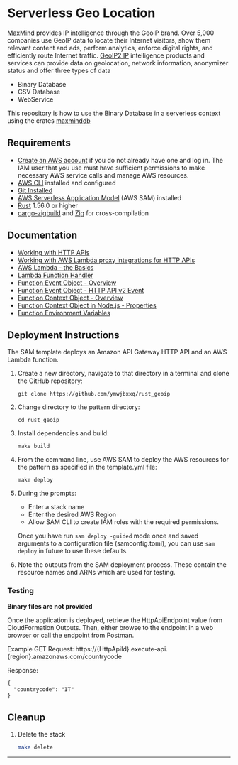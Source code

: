 # Serverless Geo Location

[MaxMind](MaxMind.com) provides IP intelligence through the GeoIP brand. Over 5,000 companies use GeoIP data to locate their Internet visitors, show them relevant content and ads, perform analytics, enforce digital rights, and efficiently route Internet traffic.
[GeoIP2 IP](https://dev.maxmind.com/geoip?) intelligence products and services can provide data on geolocation, network information, anonymizer status and offer three types of data

- Binary Database
- CSV Database
- WebService

This repository is how to use the Binary Database in a serverless context using the crates [maxminddb](https://crates.io/crates/maxminddb)

## Requirements

* [Create an AWS account](https://portal.aws.amazon.com/gp/aws/developer/registration/index.html) if you do not already have one and log in. The IAM user that you use must have sufficient permissions to make necessary AWS service calls and manage AWS resources.
* [AWS CLI](https://docs.aws.amazon.com/cli/latest/userguide/install-cliv2.html) installed and configured
* [Git Installed](https://git-scm.com/book/en/v2/Getting-Started-Installing-Git)
* [AWS Serverless Application Model](https://docs.aws.amazon.com/serverless-application-model/latest/developerguide/serverless-sam-cli-install.html) (AWS SAM) installed
* [Rust](https://www.rust-lang.org/) 1.56.0 or higher
* [cargo-zigbuild](https://github.com/messense/cargo-zigbuild) and [Zig](https://ziglang.org/) for cross-compilation

## Documentation
- [Working with HTTP APIs](https://docs.aws.amazon.com/apigateway/latest/developerguide/http-api.html)
- [Working with AWS Lambda proxy integrations for HTTP APIs](https://docs.aws.amazon.com/apigateway/latest/developerguide/http-api-develop-integrations-lambda.html)
- [AWS Lambda - the Basics](https://docs.aws.amazon.com/whitepapers/latest/serverless-architectures-lambda/aws-lambdathe-basics.html)
- [Lambda Function Handler](https://docs.aws.amazon.com/whitepapers/latest/serverless-architectures-lambda/the-handler.html)
- [Function Event Object - Overview](https://docs.aws.amazon.com/whitepapers/latest/serverless-architectures-lambda/the-event-object.html)
- [Function Event Object - HTTP API v2 Event](https://github.com/awsdocs/aws-lambda-developer-guide/blob/master/sample-apps/nodejs-apig/event-v2.json)
- [Function Context Object - Overview](https://docs.aws.amazon.com/whitepapers/latest/serverless-architectures-lambda/the-context-object.html)
- [Function Context Object in Node.js - Properties](https://docs.aws.amazon.com/lambda/latest/dg/nodejs-context.html)
- [Function Environment Variables](https://docs.aws.amazon.com/lambda/latest/dg/configuration-envvars.html)

## Deployment Instructions

The SAM template deploys an Amazon API Gateway HTTP API and an AWS Lambda function.

1. Create a new directory, navigate to that directory in a terminal and clone the GitHub repository:
    ``` 
    git clone https://github.com/ymwjbxxq/rust_geoip
    ```
2. Change directory to the pattern directory:
    ```
    cd rust_geoip
    ```
3. Install dependencies and build:
    ```
    make build
    ```
4. From the command line, use AWS SAM to deploy the AWS resources for the pattern as specified in the template.yml file:
    ```
    make deploy
    ```
5. During the prompts:
    * Enter a stack name
    * Enter the desired AWS Region
    * Allow SAM CLI to create IAM roles with the required permissions.

    Once you have run `sam deploy -guided` mode once and saved arguments to a configuration file (samconfig.toml), you can use `sam deploy` in future to use these defaults.

6. Note the outputs from the SAM deployment process. These contain the resource names and ARNs which are used for testing.

### Testing

**Binary files are not provided**

Once the application is deployed, retrieve the HttpApiEndpoint value from CloudFormation Outputs. Then, either browse to the endpoint in a web browser or call the endpoint from Postman.

Example GET Request: https://{HttpApiId}.execute-api.{region}.amazonaws.com/countrycode

Response:
```
{
  "countrycode": "IT"
}

```


## Cleanup
 
1. Delete the stack
    ```bash
    make delete
    ```
----
